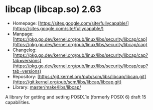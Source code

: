 # libcap (libcap.so) 2.63
 - Homepage: [https://sites.google.com/site/fullycapable/](https://sites.google.com/site/fullycapable/)
 - Manpage: [https://pkg.go.dev/kernel.org/pub/linux/libs/security/libcap/cap](https://pkg.go.dev/kernel.org/pub/linux/libs/security/libcap/cap)
 - Changelog: [https://pkg.go.dev/kernel.org/pub/linux/libs/security/libcap/cap?tab=versions](https://pkg.go.dev/kernel.org/pub/linux/libs/security/libcap/cap?tab=versions)
 - Repository: [https://git.kernel.org/pub/scm/libs/libcap/libcap.git](https://git.kernel.org/pub/scm/libs/libcap/libcap.git)
 - Library: [master/make/libs/libcap/](https://github.com/Freetz-NG/freetz-ng/tree/master/make/libs/libcap/)

A library for getting and setting POSIX.1e (formerly POSIX 6) draft 15 capabilities.
